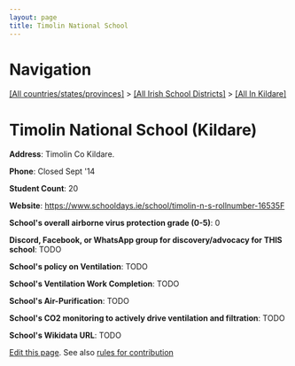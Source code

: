 ```yaml
---
layout: page
title: Timolin National School
---
```

# Navigation

[[All countries/states/provinces]](../../..) > [[All Irish School Districts]](../..) > [[All In Kildare]](..)

# Timolin National School (Kildare)

**Address**: Timolin Co Kildare.

**Phone**: Closed Sept '14

**Student Count**: 20

**Website**: <https://www.schooldays.ie/school/timolin-n-s-rollnumber-16535F>

**School's overall airborne virus protection grade (0-5)**: 0

**Discord, Facebook, or WhatsApp group for discovery/advocacy for THIS school**: TODO

**School's policy on Ventilation**: TODO

**School's Ventilation Work Completion**: TODO

**School's Air-Purification**: TODO

**School's CO2 monitoring to actively drive ventilation and filtration**: TODO

**School's Wikidata URL**: TODO


[Edit this page](https://github.com/ventilate-schools/Ireland/edit/main/./Kildare/Timolin_National_School.md). See also [rules for contribution](../../../contribution-rules/)
